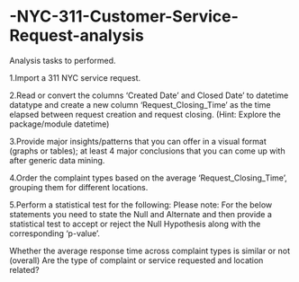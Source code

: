 # -NYC-311-Customer-Service-Request-analysis

Analysis tasks to performed.

1.Import a 311 NYC service request.

2.Read or convert the columns ‘Created Date’ and Closed Date’ to datetime datatype and create a new column ‘Request_Closing_Time’ as the time elapsed between request creation and request closing. (Hint: Explore the package/module datetime)

3.Provide major insights/patterns that you can offer in a visual format (graphs or tables); at least 4 major conclusions that you can come up with after generic data mining.

4.Order the complaint types based on the average ‘Request_Closing_Time’, grouping them for different locations.

5.Perform a statistical test for the following: Please note: For the below statements you need to state the Null and Alternate and then provide a statistical test to accept or reject the Null Hypothesis along with the corresponding ‘p-value’.

Whether the average response time across complaint types is similar or not (overall) Are the type of complaint or service requested and location related?

